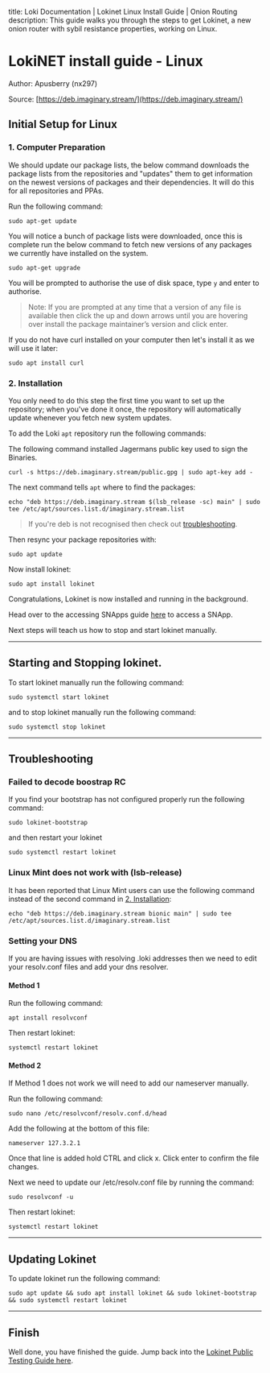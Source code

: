 title: Loki Documentation | Lokinet Linux Install Guide | Onion Routing
description: This guide walks you through the steps to get Lokinet, a new onion router with sybil resistance properties, working on Linux.

# LokiNET install guide - Linux
Author: Apusberry (nx297)

Source: [https://deb.imaginary.stream/](https://deb.imaginary.stream/)

## Initial Setup for Linux

### 1. Computer Preparation
We should update our package lists, the below command downloads the package lists from the repositories and "updates" them to get information on the newest versions of packages and their dependencies. It will do this for all repositories and PPAs.

Run the following command:

```
sudo apt-get update
```

You will notice a bunch of package lists were downloaded, once this is complete run the below command to fetch new versions of any packages we currently have installed on the system.

```
sudo apt-get upgrade
```

You will be prompted to authorise the use of disk space, type `y` and enter to authorise.

> Note: If you are prompted at any time that a version of any file is available then click the up and down arrows until you are hovering over install the package maintainer’s version and click enter.

If you do not have curl installed on your computer then let's install it as we will use it later:

```
sudo apt install curl
```

### 2. Installation

You only need to do this step the first time you want to set up the repository; when you've done it once, the repository will automatically update whenever you fetch new system updates.

To add the Loki `apt` repository run the following commands:

The following command installed Jagermans public key used to sign the Binaries.

```
curl -s https://deb.imaginary.stream/public.gpg | sudo apt-key add -
```

The next command tells `apt` where to find the packages:

```
echo "deb https://deb.imaginary.stream $(lsb_release -sc) main" | sudo tee /etc/apt/sources.list.d/imaginary.stream.list
```

> If you're deb is not recognised then check out [troubleshooting](#troubleshooting).

Then resync your package repositories with:

```
sudo apt update
```
Now install lokinet:

```
sudo apt install lokinet
```

Congratulations, Lokinet is now installed and running in the background. 

Head over to the accessing SNApps guide [here](../PublicTestingGuide/#2-accessing-snapps) to access a SNApp.

Next steps will teach us how to stop and start lokinet manually.

--- 

## Starting and Stopping lokinet.

To start lokinet manually run the following command:

```
sudo systemctl start lokinet
```

and to stop lokinet manually run the following command:

```
sudo systemctl stop lokinet
```

---

## Troubleshooting

### Failed to decode boostrap RC

If you find your bootstrap has not configured properly run the following command:
```
sudo lokinet-bootstrap
```

and then restart your lokinet

```
sudo systemctl restart lokinet
```


### Linux Mint does not work with (lsb-release)

It has been reported that Linux Mint users can use the following command instead of the second command in [2. Installation](#2-installation):

```
echo "deb https://deb.imaginary.stream bionic main" | sudo tee /etc/apt/sources.list.d/imaginary.stream.list
```

### Setting your DNS 

If you are having issues with resolving .loki addresses then we need to edit your resolv.conf files and add your dns resolver.

#### Method 1

Run the following command:
```
apt install resolvconf
```

Then restart lokinet:

```
systemctl restart lokinet
```

#### Method 2
If Method 1 does not work we will need to add our nameserver manually.

Run the following command: 

```
sudo nano /etc/resolvconf/resolv.conf.d/head
```

Add the following at the bottom of this file:

```
nameserver 127.3.2.1
```

Once that line is added hold CTRL and click x. 
Click enter to confirm the file changes.

Next we need to update our /etc/resolv.conf file by running the command:

```
sudo resolvconf -u
```

Then restart lokinet:

```
systemctl restart lokinet
```

--- 

## Updating Lokinet


To update lokinet run the following command:

```
sudo apt update && sudo apt install lokinet && sudo lokinet-bootstrap && sudo systemctl restart lokinet
```

---


## Finish

Well done, you have finished the guide. Jump back into the [Lokinet Public Testing Guide here](../PublicTestingGuide/#2-accessing-snapps).



